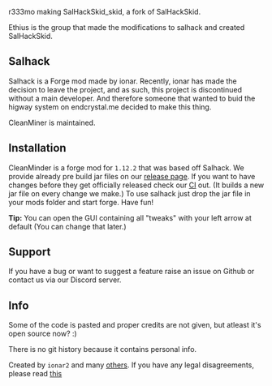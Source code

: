 r333mo making SalHackSkid_skid, a fork of SalHackSkid.

Ethius is the group that made the modifications to salhack and created SalHackSkid.

## Salhack
Salhack is a Forge mod made by ionar. Recently, ionar has made the decision to leave the project, and as such, this project is discontinued without a main developer. And therefore someone that wanted to buid the higway system on endcrystal.me decided to make this thing.

CleanMiner is maintained.
 
## Installation

CleanMinder is a forge mod for `1.12.2` that was based off Salhack. We provide already pre build jar files on our [release page](https://github.com/ionar2/salhack/releases). If you want to have changes before they get officially released check our [CI](https://github.com/ionar2/salhack/actions) out. (It builds a new jar file on every change we make.) To use salhack just drop the jar file in your mods folder and start forge. Have fun!

**Tip:** You can open the GUI containing all "tweaks" with your left arrow at default (You can change that later.)

## Support

If you have a bug or want to suggest a feature raise an issue on Github or contact us via our Discord server.

## Info

Some of the code is pasted and proper credits are not given, but atleast it's open source now? :)

There is no git history because it contains personal info.

Created by `ionar2` and many [others](https://github.com/ionar2/salhack/graphs/contributors). If you have any legal disagreements, please read [this](https://help.github.com/en/github/site-policy/guide-to-submitting-a-dmca-takedown-notice)
